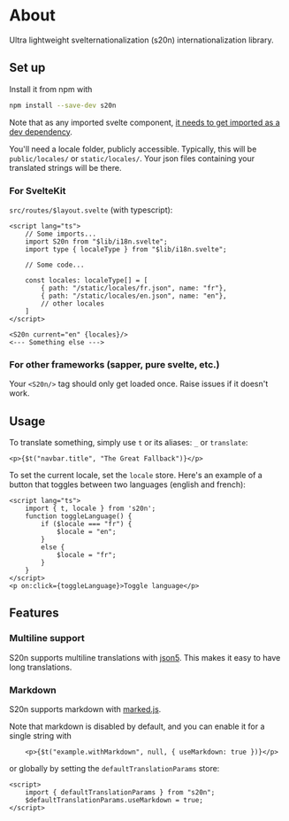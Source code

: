 # About

Ultra lightweight svelternationalization (s20n) internationalization library.

## Set up

Install it from npm with

```bash
npm install --save-dev s20n
```

Note that as any imported svelte component, [it needs to get imported as a dev dependency](https://github.com/sveltejs/sapper-template#using-external-components).

You'll need a locale folder, publicly accessible. Typically, this will be `public/locales/` or `static/locales/`. Your json files containing your translated strings will be there.

### For SvelteKit

`src/routes/$layout.svelte` (with typescript):

```svelte
<script lang="ts">
    // Some imports...
    import S20n from "$lib/i18n.svelte";
    import type { localeType } from "$lib/i18n.svelte";

    // Some code...

    const locales: localeType[] = [
        { path: "/static/locales/fr.json", name: "fr"},
        { path: "/static/locales/en.json", name: "en"},
        // other locales
    ]
</script>

<S20n current="en" {locales}/>
<--- Something else --->
```

### For other frameworks (sapper, pure svelte, etc.)

Your `<S20n/>` tag should only get loaded once. Raise issues if it doesn't work.

## Usage

To translate something, simply use `t` or its aliases: `_` or `translate`:

```svelte
<p>{$t("navbar.title", "The Great Fallback")}</p>
```

To set the current locale, set the `locale` store. Here's an example of a button that toggles between two languages (english and french):

```svelte
<script lang="ts">
    import { t, locale } from 's20n';
    function toggleLanguage() {
        if ($locale === "fr") {
            $locale = "en";
        }
        else {
            $locale = "fr";
        }
    }
</script>
<p on:click={toggleLanguage}>Toggle language</p>
```

## Features

### Multiline support

S20n supports multiline translations with [json5](https://json5.org/). This makes it easy to have long translations.

### Markdown

S20n supports markdown with [marked.js](https://marked.js.org/).

Note that markdown is disabled by default, and you can enable it for a single string with

```svelte
    <p>{$t("example.withMarkdown", null, { useMarkdown: true })}</p>
```

or globally by setting the `defaultTranslationParams` store:

```svelte
<script>
    import { defaultTranslationParams } from "s20n";
    $defaultTranslationParams.useMarkdown = true;
</script>
```
